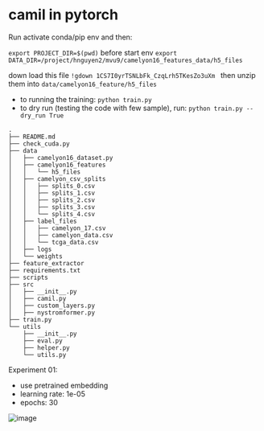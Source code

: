 # camil in pytorch


Run 
activate conda/pip env and then:  

```export PROJECT_DIR=$(pwd)``` 
before start env 
```export DATA_DIR=/project/hnguyen2/mvu9/camelyon16_features_data/h5_files ```

down load this file
```!gdown 1CS7I0yrTSNLbFk_CzqLrh5TKesZo3uXm ``` 
then unzip them into ```data/camelyon16_feature/h5_files```

- to running the training: 
```python train.py```
- to dry run (testing the code with few sample), run:
```python train.py --dry_run True```

``` 
.
├── README.md
├── check_cuda.py
├── data
│   ├── camelyon16_dataset.py
│   ├── camelyon16_features
│   │   └── h5_files
│   ├── camelyon_csv_splits
│   │   ├── splits_0.csv
│   │   ├── splits_1.csv
│   │   ├── splits_2.csv
│   │   ├── splits_3.csv
│   │   └── splits_4.csv
│   ├── label_files
│   │   ├── camelyon_17.csv
│   │   ├── camelyon_data.csv
│   │   └── tcga_data.csv
│   ├── logs
│   └── weights
├── feature_extractor
├── requirements.txt
├── scripts
├── src
│   ├── __init__.py
│   ├── camil.py
│   ├── custom_layers.py
│   ├── nystromformer.py
├── train.py
└── utils
    ├── __init__.py
    ├── eval.py
    ├── helper.py
    └── utils.py 

```
Experiment 01: 
- use pretrained embedding
- learning rate: 1e-05
- epochs: 30 
 
 ![image](https://github.com/user-attachments/assets/91b3114e-57a1-4cb4-9e81-2b3dda59f5a8)



